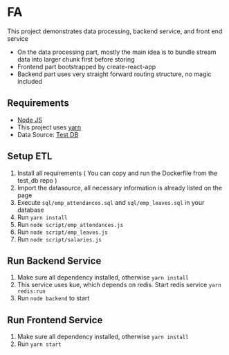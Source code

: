 # FA

This project demonstrates data processing, backend service, and front end service

- On the data processing part, mostly the main idea is to bundle stream data into larger chunk first before storing
- Frontend part bootstrapped by create-react-app
- Backend part uses very straight forward routing structure, no magic included

## Requirements

- [Node JS](https://nodejs.org/en/)
- This project uses [yarn](https://classic.yarnpkg.com/en/docs/install/)
- Data Source: [Test DB](https://github.com/datacharmer/test_db)


## Setup ETL

1. Install all requirements ( You can copy and run the Dockerfile from the test_db repo )
2. Import the datasource, all necessary information is already listed on the page
3. Execute `sql/emp_attendances.sql` and `sql/emp_leaves.sql` in your database
3. Run `yarn install`
4. Run `node script/emp_attendances.js`
5. Run `node script/emp_leaves.js`
6. Run `node script/salaries.js`


## Run Backend Service

1. Make sure all dependency installed, otherwise `yarn install`
2. This service uses kue, which depends on redis. Start redis service `yarn redis:run`
3. Run `node backend` to start


## Run Frontend Service

1. Make sure all dependency installed, otherwise `yarn install`
2. Run `yarn start`

